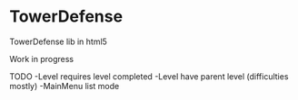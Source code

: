 # TowerDefense
TowerDefense lib in html5

Work in progress

TODO
-Level requires level completed
-Level have parent level (difficulties mostly)
-MainMenu list mode
